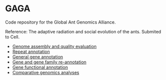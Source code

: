 # GAGA

Code repository for the Global Ant Genomics Alliance.


Reference: The adaptive radiation and social evolution of the ants. Submited to Cell. 



- [Genome assembly and quality evaluation](01_Genome_assembly)
- [Repeat annotation](02_Repeat_annotation)
- [General gene annotation](03_Gene_annotation)
- [Gene and gene family re-annotation](04_Gene_re-annotation)
- [Gene functional annotation](05_Functional_annotation)
- [Comparative genomics analyses](06_Analyses)
